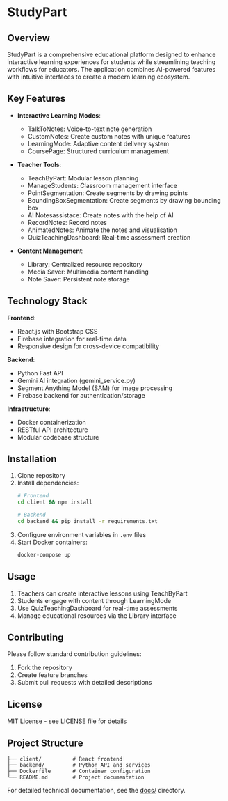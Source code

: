 # StudyPart

## Overview
StudyPart is a comprehensive educational platform designed to enhance interactive learning experiences for students while streamlining teaching workflows for educators. The application combines AI-powered features with intuitive interfaces to create a modern learning ecosystem.

## Key Features
- **Interactive Learning Modes**: 
  - TalkToNotes: Voice-to-text note generation
  - CustomNotes: Create custom notes with unique features
  - LearningMode: Adaptive content delivery system
  - CoursePage: Structured curriculum management

- **Teacher Tools**:
  - TeachByPart: Modular lesson planning
  - ManageStudents: Classroom management interface
  - PointSegmentation: Create segments by drawing points
  - BoundingBoxSegmentation: Create segments by drawing bounding box
  - AI Notesassistace: Create notes with the help of AI
  - RecordNotes: Record notes
  - AnimatedNotes: Animate the notes and visualisation 
  - QuizTeachingDashboard: Real-time assessment creation

- **Content Management**:
  - Library: Centralized resource repository
  - Media Saver: Multimedia content handling
  - Note Saver: Persistent note storage

## Technology Stack
**Frontend**: 
- React.js with Bootstrap CSS
- Firebase integration for real-time data
- Responsive design for cross-device compatibility

**Backend**:
- Python Fast API
- Gemini AI integration (gemini_service.py)
- Segment Anything Model (SAM) for image processing
- Firebase backend for authentication/storage

**Infrastructure**:
- Docker containerization
- RESTful API architecture
- Modular codebase structure

## Installation
1. Clone repository
2. Install dependencies:
   ```bash
   # Frontend
   cd client && npm install

   # Backend
   cd backend && pip install -r requirements.txt
   ```
3. Configure environment variables in `.env` files
4. Start Docker containers:
   ```bash
   docker-compose up
   ```

## Usage
1. Teachers can create interactive lessons using TeachByPart
2. Students engage with content through LearningMode
3. Use QuizTeachingDashboard for real-time assessments
4. Manage educational resources via the Library interface

## Contributing
Please follow standard contribution guidelines:
1. Fork the repository
2. Create feature branches
3. Submit pull requests with detailed descriptions

## License
MIT License - see LICENSE file for details

## Project Structure
```
├── client/          # React frontend
├── backend/         # Python API and services
├── Dockerfile       # Container configuration
└── README.md        # Project documentation
```

For detailed technical documentation, see the [docs/](docs/) directory.
